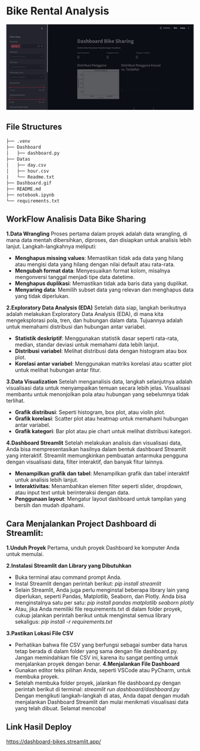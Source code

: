 # Bike Rental Analysis
![Demo](Dashboard.gif)
## File Structures
```
├── .venv
├── Dashboard
│   ├── dashboard.py
├── Datas
│   ├── day.csv
│   ├── hour.csv
|   └── Readme.txt
├── Dashboard.gif
├── README.md
├── notebook.ipynb
└── requirements.txt
```

## WorkFlow Analisis Data Bike Sharing
**1.Data Wrangling**
  Proses pertama dalam proyek adalah data wrangling, di mana data mentah dibersihkan, diproses, dan disiapkan untuk analisis lebih lanjut. Langkah-langkahnya meliputi:
  - **Menghapus missing values**: Memastikan tidak ada data yang hilang atau mengisi data yang hilang dengan nilai default atau rata-rata.
  - **Mengubah format data**: Menyesuaikan format kolom, misalnya mengonversi tanggal menjadi tipe data datetime.
  - **Menghapus duplikasi**: Memastikan tidak ada baris data yang duplikat.
  - **Menyaring data**: Memilih subset data yang relevan dan menghapus data yang tidak diperlukan.
    
**2.Exploratory Data Analysis (EDA)**
  Setelah data siap, langkah berikutnya adalah melakukan Exploratory Data Analysis (EDA), di mana kita mengeksplorasi pola, tren, dan hubungan dalam data. Tujuannya adalah untuk memahami    distribusi dan hubungan antar variabel.
  - **Statistik deskriptif**: Menggunakan statistik dasar seperti rata-rata, median, standar deviasi untuk memahami data lebih lanjut.
  - **Distribusi variabel**: Melihat distribusi data dengan histogram atau box plot.
  - **Korelasi antar variabel**: Menggunakan matriks korelasi atau scatter plot untuk melihat hubungan antar fitur.

**3.Data Visualization**
  Setelah menganalisis data, langkah selanjutnya adalah visualisasi data untuk menyampaikan temuan secara lebih jelas. Visualisasi membantu untuk menonjolkan pola atau hubungan yang         sebelumnya tidak terlihat.
  - **Grafik distribusi**: Seperti histogram, box plot, atau violin plot.
  - **Grafik korelasi**: Scatter plot atau heatmap untuk memahami hubungan antar variabel.
  - **Grafik kategori**: Bar plot atau pie chart untuk melihat distribusi kategori.

**4.Dashboard Streamlit**
  Setelah melakukan analisis dan visualisasi data, Anda bisa mempresentasikan hasilnya dalam bentuk dashboard Streamlit yang interaktif. Streamlit memungkinkan pembuatan antarmuka           pengguna dengan visualisasi data, filter interaktif, dan banyak fitur lainnya.
  - **Menampilkan grafik dan tabel**: Menampilkan grafik dan tabel interaktif untuk analisis lebih lanjut.
  - **Interaktivitas**: Menambahkan elemen filter seperti slider, dropdown, atau input text untuk berinteraksi dengan data.
  - **Penggunaan layout**: Mengatur layout dashboard untuk tampilan yang bersih dan mudah dipahami.


## Cara Menjalankan Project Dashboard di Streamlit:
**1.Unduh Proyek**
Pertama, unduh proyek Dashboard ke komputer Anda untuk memulai.

**2.Instalasi Streamlit dan Library yang Dibutuhkan**
  - Buka terminal atau command prompt Anda.
  - Instal Streamlit dengan perintah berikut:
    *pip install streamlit*
  - Selain Streamlit, Anda juga perlu menginstal beberapa library lain yang diperlukan, seperti Pandas, Matplotlib, Seaborn, dan Plotly. Anda bisa menginstalnya satu per satu:
    *pip install pandas matplotlib seaborn plotly*
  - Atau, jika Anda memiliki file requirements.txt di dalam folder proyek, cukup jalankan perintah berikut untuk menginstal semua library sekaligus:
    *pip install -r requirements.txt*

**3.Pastikan Lokasi File CSV**
  - Perhatikan bahwa file CSV yang berfungsi sebagai sumber data harus tetap berada di dalam folder yang sama dengan file dashboard.py. Jangan memindahkan file CSV ini, karena itu sangat      penting untuk menjalankan proyek dengan benar.
**4.Menjalankan File Dashboard**
  - Gunakan editor teks pilihan Anda, seperti VSCode atau PyCharm, untuk membuka proyek.
  - Setelah membuka folder proyek, jalankan file dashboard.py dengan perintah berikut di terminal:
  *streamlit run dashboard/dashboard.py*
Dengan mengikuti langkah-langkah di atas, Anda dapat dengan mudah menjalankan Dashboard Streamlit dan mulai menikmati visualisasi data yang telah dibuat. Selamat mencoba!

## Link Hasil Deploy
https://dashboard-bikes.streamlit.app/
